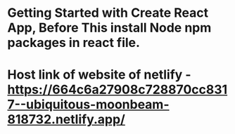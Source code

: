  # Getting Started with Create React App, Before This install Node npm packages in react file.
# Host link of website of netlify - https://664c6a27908c728870cc8317--ubiquitous-moonbeam-818732.netlify.app/

